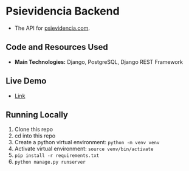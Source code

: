 # Psievidencia Backend

- The API for [psievidencia.com](https://github.com/francosbenitez/psievidencia-frontend).

## Code and Resources Used

- **Main Technologies:** Django, PostgreSQL, Django REST Framework

## Live Demo

- [Link](https://secret-hamlet-81810.herokuapp.com/)

## Running Locally

1. Clone this repo
1. cd into this repo
1. Create a python virtual environment: `python -m venv venv`
1. Activate virtual environment: `source venv/bin/activate`
1. `pip install -r requirements.txt`
1. `python manage.py runserver`
